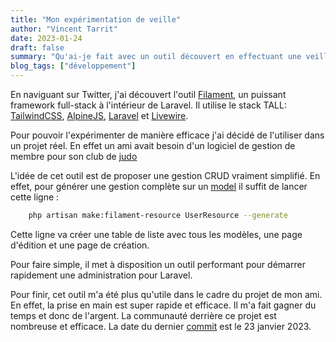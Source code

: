 ```yaml
---
title: "Mon expérimentation de veille"
author: "Vincent Tarrit"
date: 2023-01-24
draft: false
summary: "Qu'ai-je fait avec un outil découvert en effectuant une veille?"
blog_tags: ["développement"]
---
```


En naviguant sur Twitter, j'ai découvert l'outil [Filament](https://filamentphp.com/), un puissant framework full-stack à l'intérieur de Laravel. Il utilise le stack TALL: [TailwindCSS](https://tailwindcss.com/), [AlpineJS](https://alpinejs.dev/), [Laravel](https://laravel.com) et [Livewire](https://laravel-livewire.com/).

Pour pouvoir l'expérimenter de manière efficace j'ai décidé de l'utiliser dans un projet réel. En effet un ami avait besoin d'un logiciel de gestion de membre pour son club de [judo](https://dojopalettes.ch)

L'idée de cet outil est de proposer une gestion CRUD vraiment simplifié. En effet, pour générer une gestion complète sur un [model](https://laravel.com/docs/9.x/eloquent) il suffit de lancer cette ligne :

```bash
    php artisan make:filament-resource UserResource --generate
```

Cette ligne va créer une table de liste avec tous les modèles, une page d'édition et une page de création.

Pour faire simple, il met à disposition un outil performant pour démarrer rapidement une administration pour Laravel.

Pour finir, cet outil m'a été plus qu'utile dans le cadre du projet de mon ami. En effet, la prise en main est super rapide et efficace. Il m'a fait gagner du temps et donc de l'argent. La communauté derrière ce projet est nombreuse et efficace. La date du dernier [commit](https://github.com/filamentphp/filament) est le 23 janvier 2023.
